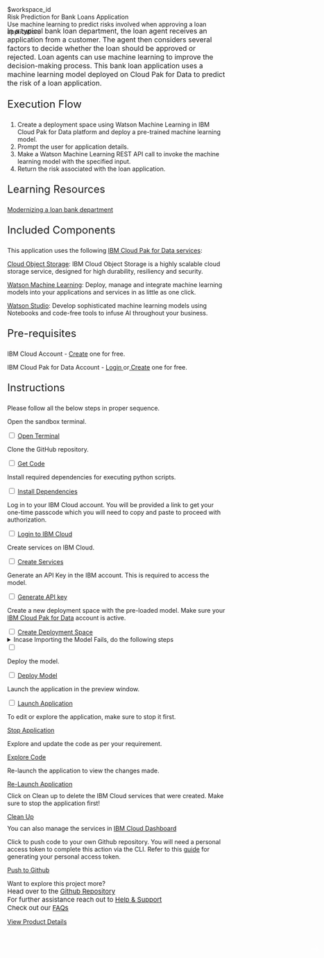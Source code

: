 <html>

<head>
  <meta name="viewport" content="width=device-width, initial-scale=1">
  <link rel="stylesheet" href="style.css">
  <style>
    .header {
      background-image: url('https://raw.githubusercontent.com/IBM/Developer-Playground/master/didact/images/bank-loan-header.jpg');
    }
  </style>
</head>

<body>
  <div style="margin-top:2rem"></div>
  <div class="hidden-state">$workspace_id</div>
  <div class="header">
    <div class="left-content">
      <div class="apptitle">
        Risk Prediction for Bank Loans Application
      </div>
      <div class="subheading">
        Use machine learning to predict risks involved when approving a loan application.
      </div>
    </div>
  </div>
  <div class="section" style="font-size:16px; margin-top:-1.25rem">
    In a typical bank loan department, the loan agent receives an application from a customer. The agent then considers
    several factors to decide whether the loan should be approved or rejected. Loan agents can use machine learning to
    improve the decision-making process. This bank loan application uses a machine learning model deployed on Cloud Pak
    for Data to predict the risk of a loan application.
  </div>
  <div class="section">
    <p style="font-size:24px">Execution Flow </p>
    <div>
      <ol>
        <li>Create a deployment space using Watson Machine Learning in IBM Cloud Pak for Data platform and deploy a
          pre-trained machine learning model.</li>
        <li>Prompt the user for application details.</li>
        <li>Make a Watson Machine Learning REST API call to invoke the machine learning model with the specified input.
        </li>
        <li>Return the risk associated with the loan application.</li>
      </ol>
    </div>
  </div>
  <div class="section">
    <p style="font-size:24px">Learning Resources</p>
    <div>
      <a href="https://developer.ibm.com/articles/modernizing-your-bank-loan-department/">Modernizing a loan bank
        department</a></br>
    </div>
  </div>
  <div class="section">
    <p style="font-size:24px">Included Components</p>
    <div>
      <p>This application uses the following <a href="https://www.ibm.com/products/cloud-pak-for-data">IBM Cloud Pak for
          Data services</a>:</p>
      <p><a href="https://cloud.ibm.com/objectstorage">Cloud Object Storage</a>: IBM Cloud Object Storage is a highly
        scalable cloud storage service, designed for high durability, resiliency and security.</p>
      <p><a href="https://cloud.ibm.com/catalog/services/machine-learning">Watson Machine Learning</a>: Deploy, manage
        and integrate machine learning models into your applications and services in as little as one click.</p>
      <p><a href="https://cloud.ibm.com/catalog/services/watson-studio">Watson Studio</a>: Develop sophisticated machine
        learning models using Notebooks and code-free tools to infuse AI throughout your business.</p>
    </div>
  </div>
  <div class="section">
    <p style="font-size:24px">Pre-requisites</p>
    <div>
      <p>IBM Cloud Account - <a
          href="https://cloud.ibm.com/registration/trial?cm_sp=ibmdev--developer-sandbox--cloudreg"> Create</a> one for
        free.</p>
      <p>IBM Cloud Pak for Data Account - <a
          href="https://dataplatform.cloud.ibm.com/home2?context=cpdaas?cm_sp=ibmdev--developer-sandbox--cloudreg">Login
        </a> or<a
          href="https://dataplatform.cloud.ibm.com/registration/stepone?context=cpdaas&apps=all?cm_sp=ibmdev--developer-sandbox--cloudreg">
          Create</a> one for free.</p>
    </div>
  </div>
  <div class="section">
    <p style="font-size:24px">Instructions</p>
    <p>Please follow all the below steps in proper sequence.</p>
  </div>
  <div class="timeline-container">
    <div class="timeline step open-terminal">
      <div class="content">
        <p>Open the sandbox terminal.</p>
      </div>
      <input type="checkbox">
      <a id="step" class="button is-dark is-medium" title="Open Terminal"
        href="didact://?commandId=terminal-for-sandbox-container:new">Open Terminal</a>
      <span class="dot"></span>
    </div>
    <div class="timeline step git-clone">
      <div class="content">
        <p>Clone the GitHub repository.</p>
      </div>
      <input type="checkbox">
      <a id="step" class="button is-dark is-medium" title="Clone the Repo"
        href="didact://?commandId=extension.sendToTerminal&text=BankLoanApp%7Cget-code%7Csandbox%20terminal|git%20clone%20-b%20bank-loan%20https://github.com/nupurnegi/Developer-Playground.git ${CHE_PROJECTS_ROOT}/bank-loan/ && cd ${CHE_PROJECTS_ROOT}/bank-loan/bankloan">Get
        Code</a>
      <span class="dot"></span>
    </div>
    <div class="timeline step install-dependencies">
      <div class="content">
        <p>Install required dependencies for executing python scripts.</p>
      </div>
      <input type="checkbox">
      <a id="step" class="button is-dark is-medium" title="Install Dependencies"
        href="didact://?commandId=extension.sendToTerminal&text=BankLoanApp%7Cinstall-dependencies%7Csandbox%20terminal|cd%20${CHE_PROJECTS_ROOT}/bank-loan/bankloan;pip3.8%20install%20-r%20requirements.txt">Install
        Dependencies</a>
      <span class="dot"></span>
    </div>
    <div class="timeline step login-ibmcloud">
      <div class="content">
        <p>Log in to your IBM Cloud account. You will be provided a link to get your one-time passcode which you will
          need to copy and paste to proceed with authorization.</p>
      </div>
      <input type="checkbox">
      <a id="step" class="button is-dark is-medium" title="Login to IBM Cloud"
        href="didact://?commandId=extension.sendToTerminal&text=BankLoanApp%7Cibm-login%7Csandbox%20terminal|cd%20${CHE_PROJECTS_ROOT}/bank-loan/bankloan/script%20%26%26%20chmod%20%2Bx%20.%2Flogin.sh%20%26%26%20.%2Flogin.sh">Login
        to IBM Cloud</a>
      <span class="dot"></span>
    </div>
    <div class="timeline step create-services-ibmcloud">
      <div class="content">
        <p>Create services on IBM Cloud.</p>
      </div>
      <input type="checkbox">
      <a id="step" class="button is-dark is-medium" title="Create Services"
        href="didact://?commandId=extension.sendToTerminal&text=BankLoanApp%7Ccreate-ibm-services%7Csandbox%20terminal|cd%20${CHE_PROJECTS_ROOT}/bank-loan/bankloan/script%20%26%26%20chmod%20%2Bx%20.%2Fcreate-ibm-cloud-services.sh%20%26%26%20.%2Fcreate-ibm-cloud-services.sh">Create
        Services</a>
      <span class="dot"></span>
    </div>
    <div class="timeline step generate-apikey">
      <div class="content">
        <p>Generate an API Key in the IBM account. This is required to access the model.</p>
      </div>
      <input type="checkbox">
      <a id="step" class="button is-dark is-medium" title="Generate API key"
        href="didact://?commandId=extension.sendToTerminal&text=BankLoanApp%7Cgenerate-api-token%7Csandbox%20terminal|cd%20${CHE_PROJECTS_ROOT}/bank-loan/bankloan;ibmcloud%20iam%20api-key-create%20ApiKey-bankLoan%20-d%20'this is API key for bankLoan'%20--file%20${CHE_PROJECTS_ROOT}/bank-loan/bankloan/key_file">Generate
        API key</a>
      <span class="dot"></span>
    </div>
    <div class="timeline step create-deployment-space">
      <div class="content">
        <p>Create a new deployment space with the pre-loaded model. Make sure your <a
            href="https://dataplatform.cloud.ibm.com?cm_sp=ibmdev--developer-sandbox--cloudreg">IBM Cloud Pak for
            Data</a> account is active.</p>
      </div>
      <input type="checkbox">
      <a id="step" class="button is-dark is-medium"
        href="didact://?commandId=extension.sendToTerminal&text=BankLoanApp%7Ccreate-deployment-space%7Csandbox%20terminal|cd%20${CHE_PROJECTS_ROOT}/bank-loan/bankloan/deployment-files%20%26%26%20python3.8%20create_space.py">Create
        Deployment Space</a>
      <span class="dot"></span>
    </div>
    <div class="timeline dropdown-ctas error-ctas step">
      <div class="content">
        <details>
          <summary>Incase Importing the Model Fails, do the following steps<span class="arrow"></span></summary></br></br>
          <div class="timeline step" style="opacity:1">
            <div class="content">
              <p>Step 1 : Download the project zip file.</p>
            </div>
            <input type="checkbox">
            <a id="step" class="button is-dark is-medium"
              href="https://github.com/IBM/Developer-Playground/raw/bank-loan/bankloan/data/bankLoan.zip">Download</a>
            <span class="dot"></span>
          </div>
          <div class="timeline step">
            <div class="content">
              <p>Step 2 : Login to your <a
                  href="https://dataplatform.cloud.ibm.com?cm_sp=ibmdev--developer-sandbox--cloudreg">IBM CloudPak for
                  Data</a> account with the <b>Region</b> given in your sandbox terminal. Click on <b>Create a
                  Project</b>.</p>
              <img
                src="https://raw.githubusercontent.com/IBM/Developer-Playground/master/didact/images/bank-loan-didact1.png"
                width="750" height="750">
            </div>
            <input type="checkbox">
            <a id="step" class="button is-dark is-medium">Mark as Complete</a>
            <span class="dot"></span>
          </div>
          <div class="timeline step">
            <div class="content">
              <p>Step 3 : Click on <b>Create a project from sample or file.</b></p>
              <img
                src="https://raw.githubusercontent.com/IBM/Developer-Playground/master/didact/images/bank-loan-didact2.png"
                width="750" height="750">
            </div>
            <input type="checkbox">
            <a id="step" class="button is-dark is-medium">Mark as Complete</a>
            <span class="dot"></span>
          </div>
          <div class="timeline step">
            <div class="content">
              <p>Step 4: Upload the zip file that was just downloaded in Step 1 > Enter a project <b>Name</b> > click
                <b>Create</b>.
              </p>
              <img
                src="https://raw.githubusercontent.com/IBM/Developer-Playground/master/didact/images/bank-loan-didact3.png"
                width="750" height="750">
            </div>
            <input type="checkbox">
            <a id="step" class="button is-dark is-medium">Mark as Complete</a>
            <span class="dot"></span>
          </div>
          <div class="timeline step">
            <div class="content">
              <p>Step 5 : After the project is created, click on <b>View new project</b>.</p>
              <img
                src="https://raw.githubusercontent.com/IBM/Developer-Playground/master/didact/images/bank-loan-didact4.png"
                width="750" height="750">
            </div>
            <input type="checkbox">
            <a id="step" class="button is-dark is-medium">Mark as Complete</a>
            <span class="dot"></span>
          </div>
          <div class="timeline step">
            <div class="content">
              <p>Step 6 : Click on the <b>Assets</b> tab.</p>
              <img
                src="https://raw.githubusercontent.com/IBM/Developer-Playground/master/didact/images/bank-loan-didact5.png"
                width="750" height="750">
            </div>
            <input type="checkbox">
            <a id="step" class="button is-dark is-medium">Mark as Complete</a>
            <span class="dot"></span>
          </div>
          <div class="timeline step">
            <div class="content">
              <p>Step 7 : Click on the <b>(⋮)</b> icon right hand side of the <b>Model</b> and Click on <b>Promote</b>.
              </p>
              <img
                src="https://raw.githubusercontent.com/IBM/Developer-Playground/master/didact/images/bank-loan-didact6.png"
                width="750" height="750">
            </div>
            <input type="checkbox">
            <a id="step" class="button is-dark is-medium">Mark as Complete</a>
            <span class="dot"></span>
          </div>
          <div class="timeline step">
            <div class="content">
              <p>Step 8 : On the <b>Target Space</b> drop-down menu, select the deployment space you created (To get the
                deployment space name check your sandbox terminal), Once done click <b>Promote</b>.</p>
              <img
                src="https://raw.githubusercontent.com/IBM/Developer-Playground/master/didact/images/bank-loan-didact7.png"
                width="750" height="750">
            </div>
            <input type="checkbox">
            <a id="step" class="button is-dark is-medium">Mark as Complete</a>
            <span class="dot"></span>
          </div>
        </details>
      </div>
      <input type="checkbox">
      <span class="dot"></span>
    </div>
    <div class="timeline step deploy-model">
      <div class="content">
        <p>Deploy the model.</p>
      </div>
      <input type="checkbox">
      <a id="step" class="button is-dark is-medium" title="Deploy Model"
        href="didact://?commandId=extension.sendToTerminal&text=BankLoanApp%7Cdeploy-model%7Csandbox%20terminal|cd%20${CHE_PROJECTS_ROOT}/bank-loan/bankloan/deployment-files%20%26%26%20python3.8%20DeploySavedModel.py">Deploy
        Model</a>
      <span class="dot"></span>
    </div>
    <div class="timeline step launch-application">
      <div class="content">
        <p>Launch the application in the preview window.</p>
      </div>
      <input type="checkbox">
      <a id="step" class="button is-dark is-medium" title="Launch Application"
        href="didact://?commandId=extension.sendToTerminal&text=BankLoanApp%7Cstart-app%7Csandbox%20terminal|cd%20${CHE_PROJECTS_ROOT}/bank-loan/bankloan;python3.8%20app.py">Launch
        Application</a>
      <span class="dot"></span>
    </div>
  </div>
  <div class="footer">
    <div class="footer-cta">
      <div class="footer-step stop-application" style="background:transparent">
        <p>To edit or explore the application, make sure to stop it first.</p>
        <a class="button is-dark is-medium" title="Stop Application"
          href="didact://?commandId=vscode.didact.sendNamedTerminalCtrlC&text=sandbox%20terminal">Stop Application</a>
      </div>
      <div class="footer-step explore-application" style="background:transparent">
        <p>Explore and update the code as per your requirement.</p>
        <a class="button is-dark is-medium" title="Explore Code"
          href="didact://?commandId=extension.openFile&text=BankLoanApp%7Copen-file%7C${CHE_PROJECTS_ROOT}/bank-loan/bankloan/templates/input.html">Explore
          Code</a>
      </div>
      <div class="footer-step re-launch-application" style="background:transparent">
        <p>Re-launch the application to view the changes made.</p>
        <a class="button is-dark is-medium" title="Re-Launch Application"
          href="didact://?commandId=extension.sendToTerminal&text=BankLoanApp%7Crestart-app%7Csandbox%20terminal|cd%20${CHE_PROJECTS_ROOT}/bank-loan/bankloan/;python3.8%20app.py">Re-Launch
          Application</a>
      </div>
      <div class="footer-step clean-up-services" style="background:transparent">
        <p style="margin-top:0.625rem;">Click on Clean up to delete the IBM Cloud services that were created. Make sure to
          stop the application first!
        </p>
        <a class="button is-dark is-medium" title="Delete services from IBM Cloud"
          href="didact://?commandId=extension.sendToTerminal&text=BankLoanApp%7Cclean-up%7Csandbox%20terminal|cd%20${CHE_PROJECTS_ROOT}/bank-loan/bankloan/script;chmod%20%2Bx%20.%2Fdeleteservice.sh%20%26%26%20.%2Fdeleteservice.sh">Clean
          Up</a>
          <p style="margin-top:0.625rem;">You can also manage the services in
          <a href="https://cloud.ibm.com/resources">IBM Cloud Dashboard</a>
        </p>
      </div>
      <div class="footer-step git-push" style="background:transparent">
        <p style="margin-top:0.625rem;">Click to push code to your own Github repository. You will need a personal access
          token to complete this action via the CLI. Refer to this <a
            href="https://docs.github.com/en/authentication/keeping-your-account-and-data-secure/creating-a-personal-access-token">guide</a>
          for generating your personal access token.</p>
        <a class="button is-dark is-medium" title="Delete services from IBM Cloud"
          href="didact://?commandId=vscode.didact.sendNamedTerminalAString&text=sandbox%20terminal$$sh%20/github.sh ">Push
          to Github</a>
      </div>
    </div>
    <div class="image-div">
      <p class="image-content">Want to explore this project more?
        <span style="font-size:15px;margin-top:0px;display:block;">Head over to the
          <a href="https://github.com/IBM/Developer-Playground/tree/bank-loan" target="_blank">Github Repository</a>
        </span>
        <span style="font-size:15px;margin-top:0px;display:block;">For further assistance reach out to <a
            href="https://github.com/IBM/Technology-Sandbox-Support/issues/new/choose" target="_blank"> Help &
            Support</a></span>
        <span style="font-size:15px;margin-top:0px;display:block;">Check out our <a
            href="https://ibm.github.io/Technology-Sandbox-Support/" target="_blank">FAQs</a></span>
      </p>
      <a class="image-link"
        href="https://developer.ibm.com/patterns/create-a-web-based-intelligent-bank-loan-application-for-a-loan-agent/"
        target="_blank">
        <div class="image-btn">
          <p class="image-link">View Product Details
          <p style="padding-top: 14px"></p>
          <span>
            <svg style="position: absolute; right: 10px;" fill="#ffffff" focusable="false"
              preserveAspectRatio="xMidYMid meet" xmlns="http://www.w3.org/2000/  svg" width="25" height="25"
              viewBox="0 0 32 32" aria-hidden="true">
              <path d="M18 6L16.6 7.4 24.1 15 3 15 3 17 24.1 17 16.6 24.6 18 26 28 16z"></path>
              <title>Arrow right</title>
            </svg>
          </span>
      </a>
    </div>
  </div>
  </div>
</body>
<script src="progressive.js"></script>

</html>
